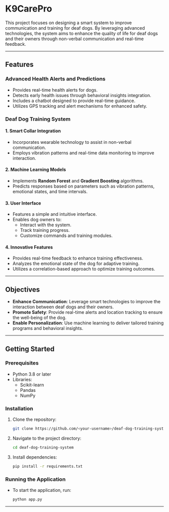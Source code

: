 # K9CarePro

This project focuses on designing a smart system to improve communication and training for deaf dogs. By leveraging advanced technologies, the system aims to enhance the quality of life for deaf dogs and their owners through non-verbal communication and real-time feedback.

---

## Features

### Advanced Health Alerts and Predictions
- Provides real-time health alerts for dogs.
- Detects early health issues through behavioral insights integration.
- Includes a chatbot designed to provide real-time guidance.
- Utilizes GPS tracking and alert mechanisms for enhanced safety.

### Deaf Dog Training System
#### 1. Smart Collar Integration
- Incorporates wearable technology to assist in non-verbal communication.
- Employs vibration patterns and real-time data monitoring to improve interaction.

#### 2. Machine Learning Models
- Implements **Random Forest** and **Gradient Boosting** algorithms.
- Predicts responses based on parameters such as vibration patterns, emotional states, and time intervals.

#### 3. User Interface
- Features a simple and intuitive interface.
- Enables dog owners to:
  - Interact with the system.
  - Track training progress.
  - Customize commands and training modules.

#### 4. Innovative Features
- Provides real-time feedback to enhance training effectiveness.
- Analyzes the emotional state of the dog for adaptive training.
- Utilizes a correlation-based approach to optimize training outcomes.

---

## Objectives
- **Enhance Communication**: Leverage smart technologies to improve the interaction between deaf dogs and their owners.
- **Promote Safety**: Provide real-time alerts and location tracking to ensure the well-being of the dog.
- **Enable Personalization**: Use machine learning to deliver tailored training programs and behavioral insights.

---

## Getting Started

### Prerequisites
- Python 3.8 or later
- Libraries:
  - Scikit-learn
  - Pandas
  - NumPy

### Installation
1. Clone the repository:
   ```bash
   git clone https://github.com/<your-username>/deaf-dog-training-system.git
   ```
2. Navigate to the project directory:
   ```bash
   cd deaf-dog-training-system
   ```
3. Install dependencies:
   ```bash
   pip install -r requirements.txt
   ```

### Running the Application
- To start the application, run:
  ```bash
  python app.py
  ```

---

